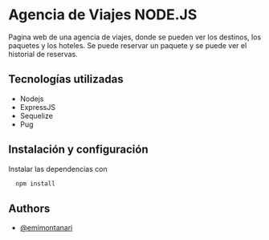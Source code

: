 # Agencia de Viajes NODE.JS

Pagina web de una agencia de viajes, donde se pueden ver los destinos, los paquetes y los hoteles. Se puede reservar un paquete y se puede ver el historial de reservas.

## Tecnologías utilizadas
- Nodejs
- ExpressJS
- Sequelize
- Pug




## Instalación y configuración

Instalar las dependencias con

```bash
  npm install
```


## Authors

- [@emimontanari](https://www.github.com/emimontanari)